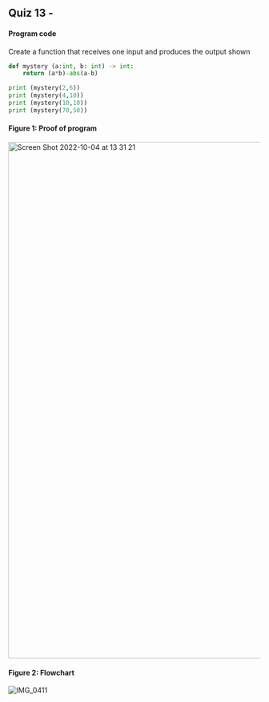 ## Quiz 13 -
#### Program code
Create a function that receives one input and produces the output shown
```.py
def mystery (a:int, b: int) -> int:
    return (a*b)-abs(a-b)

print (mystery(2,6))
print (mystery(4,10))
print (mystery(10,10))
print (mystery(70,50))
```
#### Figure 1: Proof of program 
<img width="1031" alt="Screen Shot 2022-10-04 at 13 31 21" src="https://user-images.githubusercontent.com/105724334/193735433-d9a0d85c-6ba3-4adf-9f47-04261cfedb82.png">

#### Figure 2: Flowchart
![IMG_0411](https://user-images.githubusercontent.com/105724334/194782708-fc016462-5710-4206-805d-aa018937001d.jpg)
